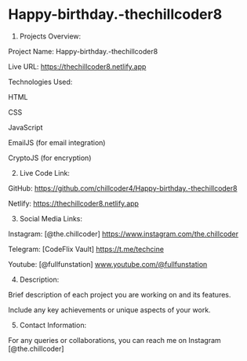 # Happy-birthday.-thechillcoder8

1. Projects Overview:

Project Name: Happy-birthday.-thechillcoder8

Live URL: https://thechillcoder8.netlify.app

Technologies Used:

HTML

CSS

JavaScript

EmailJS (for email integration)

CryptoJS (for encryption)

2. Live Code Link:
   
GitHub: https://github.com/chillcoder4/Happy-birthday.-thechillcoder8

Netlify: https://thechillcoder8.netlify.app

3. Social Media Links:

Instagram: [@the.chillcoder] https://www.instagram.com/the.chillcoder

Telegram: [CodeFlix Vault] https://t.me/techcine

Youtube: [@fullfunstation] www.youtube.com/@fullfunstation

4. Description:

Brief description of each project you are working on and its features.

Include any key achievements or unique aspects of your work.

5. Contact Information:

For any queries or collaborations, you can reach me on Instagram [@the.chillcoder]

